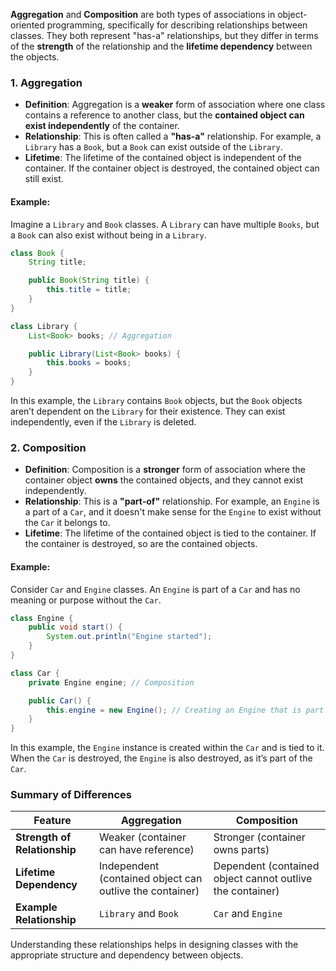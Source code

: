 **Aggregation** and **Composition** are both types of associations in object-oriented programming, specifically for describing relationships between classes. They both represent "has-a" relationships, but they differ in terms of the **strength** of the relationship and the **lifetime dependency** between the objects.

### 1. **Aggregation**

- **Definition**: Aggregation is a **weaker** form of association where one class contains a reference to another class, but the **contained object can exist independently** of the container.
- **Relationship**: This is often called a **"has-a"** relationship. For example, a `Library` has a `Book`, but a `Book` can exist outside of the `Library`.
- **Lifetime**: The lifetime of the contained object is independent of the container. If the container object is destroyed, the contained object can still exist.

#### Example:

Imagine a `Library` and `Book` classes. A `Library` can have multiple `Books`, but a `Book` can also exist without being in a `Library`.

```java
class Book {
    String title;

    public Book(String title) {
        this.title = title;
    }
}

class Library {
    List<Book> books; // Aggregation

    public Library(List<Book> books) {
        this.books = books;
    }
}
```

In this example, the `Library` contains `Book` objects, but the `Book` objects aren’t dependent on the `Library` for their existence. They can exist independently, even if the `Library` is deleted.

### 2. **Composition**

- **Definition**: Composition is a **stronger** form of association where the container object **owns** the contained objects, and they cannot exist independently.
- **Relationship**: This is a **"part-of"** relationship. For example, an `Engine` is a part of a `Car`, and it doesn't make sense for the `Engine` to exist without the `Car` it belongs to.
- **Lifetime**: The lifetime of the contained object is tied to the container. If the container is destroyed, so are the contained objects.

#### Example:

Consider `Car` and `Engine` classes. An `Engine` is part of a `Car` and has no meaning or purpose without the `Car`.

```java
class Engine {
    public void start() {
        System.out.println("Engine started");
    }
}

class Car {
    private Engine engine; // Composition

    public Car() {
        this.engine = new Engine(); // Creating an Engine that is part of the Car
    }
}
```

In this example, the `Engine` instance is created within the `Car` and is tied to it. When the `Car` is destroyed, the `Engine` is also destroyed, as it’s part of the `Car`.

### Summary of Differences

| Feature                      | Aggregation                                              | Composition                                               |
| ---------------------------- | -------------------------------------------------------- | --------------------------------------------------------- |
| **Strength of Relationship** | Weaker (container can have reference)                    | Stronger (container owns parts)                           |
| **Lifetime Dependency**      | Independent (contained object can outlive the container) | Dependent (contained object cannot outlive the container) |
| **Example Relationship**     | `Library` and `Book`                                     | `Car` and `Engine`                                        |

Understanding these relationships helps in designing classes with the appropriate structure and dependency between objects.
